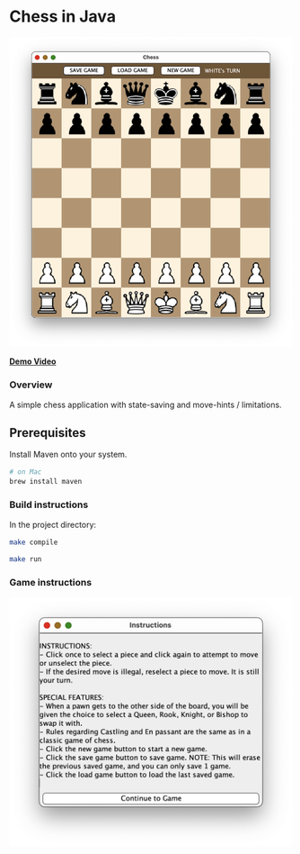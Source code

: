 # Chess in Java

![img](./files/thumbnail.png)

**[Demo Video](https://youtu.be/xzkEUZbMlUU)**

### Overview

A simple chess application with state-saving and move-hints / limitations.

## Prerequisites

Install Maven onto your system.

```bash
# on Mac
brew install maven
```

### Build instructions

In the project directory: 
```bash
make compile
```

```bash
make run
```

### Game instructions

![img](./files/instructions.png)